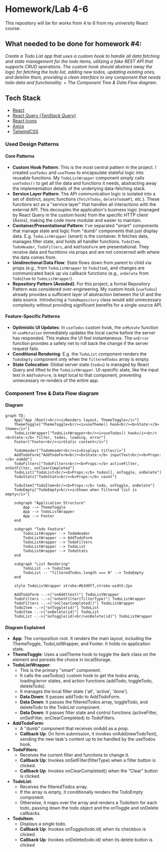 # Homework/Lab 4-6

This repository will be for works from 4 to 6 from my university React course.

## What needed to be done for homework #4:

_Create a Todo List app that uses a custom hook to handle all data fetching and state management for the todo items, utilizing a fake REST API that supports CRUD operations. The custom hook should abstract away the logic for fetching the todo list, adding new todos, updating existing ones, and deletim them, providing a clean interface to any component that needs todo data and functionality. + The Component Tree & Data Flow diagram._

## Tech Stack
- [React](https://react.dev/)
- [React Query (_TanStack Query_)](https://tanstack.com/query/latest)
- [React Icons](https://react-icons.github.io/react-icons/)
- [Axios](https://axios-http.com/docs/intro)
- [TailwindCSS](https://tailwindcss.com/)

### Used Design Patterns

#### Core Patterns

- **Custom Hook Pattern**: This is the most central pattern in the project. I created `useTodos` and `useTheme` to encapsulate stateful logic into reusable functions. My `TodoListWrapper` component simply calls `useTodos()` to get all the data and functions it needs, abstracting away the implementation details of the underlying data-fetching stack.
- **Service Layer Pattern**: The API communication logic is isolated into a set of distinct, async functions (`fetchTodos`, `deleteTodoAPI`, etc.). These functions act as a "service layer" that handles all interactions with the external API. This decouples the application's business logic (managed by React Query in the custom hook) from the specific HTTP client (Axios), making the code more modular and easier to maintain.
- **Container/Presentational Pattern**: I've separated "smart" components that manage state and logic from "dumb" components that just display data. E.g. `TodoListWrapper` (smart) is the container. It fetches data, manages filter state, and holds all handler functions. `TodoItem`, `TodoHeader`, `TodoFilters`, and `AddTodoForm` are presentational. They receive data and fucntions via props and are not concerned with where the data comes from.
- **Unidirectional Data Flow**: State flows down from parent to child via props (e.g., from `TodoListWrapper` to `TodoItem`), and changes are communicated back up via callback functions (e.g., `onDelete` from `TodoItem` to `TodoListWrapper`).
- **Repository Pattern (Avoided)**: For this project, a formal Repository Pattern was considered over-engineering. My custom hook (`useTodos`) already provides a sufficient layer of abstraction between the UI and the data source. Introducing a `TodoRepository` class would add unnecessary complexity without providing significant benefits for a single-source API.

#### Feature-Specific Patterns

- **Optimistic UI Updates**: In `useTodos` custom hook, the `onMutate` function in `useMutation` immediately updates the local cache before the server has responded. This makes the UI feel instantaneous. The `onError` function provides a safety net to roll back the change if the server request fails.
- **Conditional Rendering**: E.g. the `TodoList` component renders the `TodoEmpty` component only when the `filteredTodos` array is empty.
- **State Colocation**: Global server state (`todos`) is managed by React Query and lifted to the `TodoListWrapper`. UI-specific state, like the input text in `AddTodoForm`, is kept local to that component, preventing unnecessary re-renders of the entire app.


### Component Tree & Data Flow diagram

#### Diagram

```mermaid
graph TD;
    App["App (Root)<br/><i>Renders layout, ThemeToggle</i>"]
    ThemeToggle["ThemeToggle<br/><i>useTheme() hook<br/><b>State:</b> theme</i>"]
    TodoListWrapper["TodoListWrapper<br/><i>useTodos() hook</i><br/><b>State:</b> filter, todos, loading, error"]
    Footer["Footer<br/><i>Static content</i>"]
    
    TodoHeader["TodoHeader<br/><i>Displays title</i>"]
    AddTodoForm["AddTodoForm<br/><b>State:</b> inputText<br/><b>Props:</b> onAdd"]
    TodoFilters["TodoFilters<br/><b>Props:</b> activeFilter, onSetFilter, onClearCompleted"]
    TodoList["TodoList<br/><b>Props:</b> todos[], onToggle, onDelete"]
    TodoStats["TodoStats<br/><b>Props:</b> count"]
    
    TodoItem["TodoItem<br/><b>Props:</b> todo, onToggle, onDelete"]
    TodoEmpty["TodoEmpty<br/><i>Shown when filtered list is empty</i>"]

    subgraph "Application Structure"
        App --> ThemeToggle
        App --> TodoListWrapper
        App --> Footer
    end

    subgraph "Todo Feature"
        TodoListWrapper --> TodoHeader
        TodoListWrapper --> AddTodoForm
        TodoListWrapper --> TodoFilters
        TodoListWrapper --> TodoList
        TodoListWrapper --> TodoStats
    end

    subgraph "List Rendering"
        TodoList --> TodoItem
        TodoList -- "filteredTodos.length === 0" --> TodoEmpty
    end

    style TodoListWrapper stroke:#b3d9ff,stroke-width:2px
    
    AddTodoForm -.->|"onAdd(text)"| TodoListWrapper
    TodoFilters -.->|"onSetFilter(filterType)"| TodoListWrapper
    TodoFilters -.->|"onClearCompleted()"| TodoListWrapper
    TodoItem -.->|"onToggle(id)"| TodoList
    TodoItem -.->|"onDelete(id)"| TodoList
    TodoList -.->|"onToggle(id)<br/>onDelete(id)"| TodoListWrapper
```

#### Diagram Explained
- **App**: The composition root. It renders the main layout, including the ThemeToggle, TodoListWrapper, and Footer. It holds no application state.
- **ThemeToggle**: Uses a useTheme hook to toggle the dark class on the <html> element and persists the choice in localStorage.
- **TodoListWrapper**:
  - This is the primary "smart" component.
  - It calls the useTodos() custom hook to get the todos array, loading/error states, and action functions (addTodo, toggleTodo, deleteTodo).
  - It manages the local filter state ('all', 'active', 'done').
  - **Data Down**: It passes addTodo to AddTodoForm.
  - **Data Down**: It passes the filteredTodos array, toggleTodo, and deleteTodo to the TodoList component.
  - **Data Down**: It passes filter state and control functions (activeFilter, onSetFilter, onClearCompleted) to TodoFilters.
- **AddTodoForm**:
  - A "dumb" component that receives onAdd as a prop.
  - **Callback Up**: On form submission, it invokes onAdd(newTodoText), sending the new task's content up to be handled by the useTodos hook.
- **TodoFilters**:
  - Receives the current filter and functions to change it.
  - **Callback Up**: Invokes onSetFilter(filterType) when a filter button is clicked.
  - **Callback Up**: Invokes onClearCompleted() when the "Clear" button is clicked.
- **TodoList**:
  - Receives the filteredTodos array.
  - If the array is empty, it conditionally renders the TodoEmpty component.
  - Otherwise, it maps over the array and renders a TodoItem for each todo, passing down the todo object and the onToggle and onDelete callbacks.
- **TodoItem**:
  - Displays a single todo.
  - **Callback Up**: Invokes onToggle(todo.id) when its checkbox is clicked.
  - **Callback Up**: Invokes onDelete(todo.id) when its delete button is clicked
